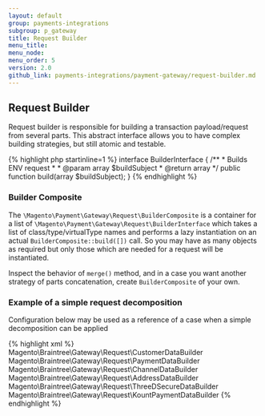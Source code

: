 ```yaml
---
layout: default
group: payments-integrations
subgroup: p_gateway
title: Request Builder
menu_title: 
menu_node: 
menu_order: 5
version: 2.0
github_link: payments-integrations/payment-gateway/request-builder.md
---
```


## Request Builder

Request builder is responsible for building a transaction payload/request from several parts.
This abstract interface allows you to have complex building strategies, but still atomic and testable.

{% highlight php startinline=1 %}
interface BuilderInterface
{
    /**
     * Builds ENV request
     *
     * @param array $buildSubject
     * @return array
     */
    public function build(array $buildSubject);
}
{% endhighlight %}

### Builder Composite

The `\Magento\Payment\Gateway\Request\BuilderComposite` is a container for a list of `\Magento\Payment\Gateway\Request\BuilderInterface` which takes a list of class/type/virtualType
names and performs a lazy instantiation on an actual `BuilderComposite::build([])` call.
So you may have as many objects as required but only those which are needed for a request will be instantiated. 

Inspect the behavior of `merge()` method, and in a case you want another strategy of parts concatenation, create `BuilderComposite` of your own.

### Example of a simple request decomposition

Configuration below may be used as a reference of a case when a simple decomposition can be applied

{% highlight xml %}
<virtualType name="BraintreeAuthorizeRequest" type="Magento\Payment\Gateway\Request\BuilderComposite">
    <arguments>
        <argument name="builders" xsi:type="array">
            <item name="customer" xsi:type="string">Magento\Braintree\Gateway\Request\CustomerDataBuilder</item>
            <item name="payment" xsi:type="string">Magento\Braintree\Gateway\Request\PaymentDataBuilder</item>
            <item name="channel" xsi:type="string">Magento\Braintree\Gateway\Request\ChannelDataBuilder</item>
            <item name="address" xsi:type="string">Magento\Braintree\Gateway\Request\AddressDataBuilder</item>
            <item name="3dsecure" xsi:type="string">Magento\Braintree\Gateway\Request\ThreeDSecureDataBuilder</item>
            <item name="device_data" xsi:type="string">Magento\Braintree\Gateway\Request\KountPaymentDataBuilder</item>
        </argument>
    </arguments>
</virtualType>
{% endhighlight %}
